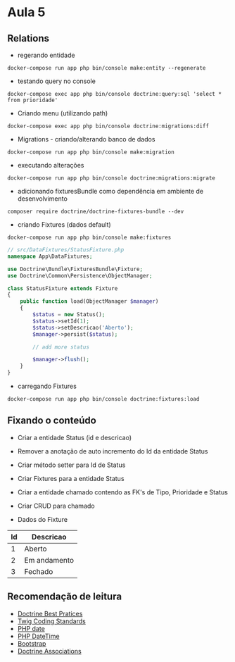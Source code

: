 # Aula 5

## Relations

- regerando entidade
```
docker-compose run app php bin/console make:entity --regenerate
```

- testando query no console
```
docker-compose exec app php bin/console doctrine:query:sql 'select * from prioridade'
```

- Criando menu (utilizando path)
```
docker-compose exec app php bin/console doctrine:migrations:diff
```

- Migrations - criando/alterando banco de dados
```
docker-compose run app php bin/console make:migration
```

- executando alterações
```
docker-compose run app php bin/console doctrine:migrations:migrate
```
- adicionando fixturesBundle como dependência em ambiente de desenvolvimento
```
composer require doctrine/doctrine-fixtures-bundle --dev
```

- criando Fixtures (dados default)
```
docker-compose run app php bin/console make:fixtures
```

~~~php
// src/DataFixtures/StatusFixture.php
namespace App\DataFixtures;

use Doctrine\Bundle\FixturesBundle\Fixture;
use Doctrine\Common\Persistence\ObjectManager;

class StatusFixture extends Fixture
{
    public function load(ObjectManager $manager)
    {
        $status = new Status();
        $status->setId(1);
        $status->setDescricao('Aberto');
        $manager->persist($status);

        // add more status

        $manager->flush();
    }
}
~~~

- carregando Fixtures
```
docker-compose run app php bin/console doctrine:fixtures:load
```

## Fixando o conteúdo
- Criar a entidade Status (id e descricao)
- Remover a anotação de auto incremento do Id da entidade Status
- Criar método setter para Id de Status
- Criar Fixtures para a entidade Status
- Criar a entidade chamado contendo as FK's de Tipo, Prioridade e Status
- Criar CRUD para chamado

- Dados do Fixture

Id | Descricao
-- | ------------
1  | Aberto
2  | Em andamento
3  | Fechado



## Recomendação de leitura
- [Doctrine Best Pratices](https://www.doctrine-project.org/projects/doctrine-orm/en/2.6/reference/best-practices.html)
- [Twig Coding Standards](https://twig.symfony.com/doc/2.x/coding_standards.html)
- [PHP date](http://php.net/manual/en/function.date.php)
- [PHP DateTime](http://php.net/manual/en/class.datetime.php)
- [Bootstrap](http://getbootstrap.com/)
- [Doctrine Associations](https://symfony.com/doc/current/doctrine/associations.html)